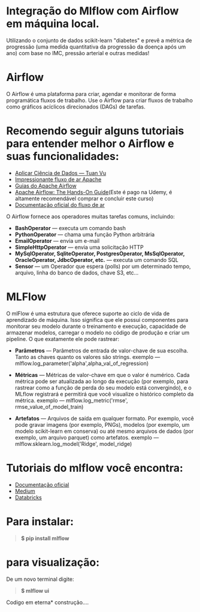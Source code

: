 # Integração do Mlflow com Airflow em máquina local.

Utilizando o conjunto de dados scikit-learn "diabetes" e prevê a métrica de progressão (uma medida quantitativa da progressão da doença após um ano) com base no IMC, pressão arterial e outras medidas!


# Airflow

O Airflow é uma plataforma para criar, agendar e monitorar de forma programática fluxos de trabalho. Use o Airflow para criar fluxos de trabalho como gráficos acíclicos direcionados (DAGs) de tarefas.

# Recomendo seguir alguns tutoriais para entender melhor o Airflow e suas funcionalidades:

* [Aplicar Ciência de Dados — Tuan Vu](https://www.applydatascience.com/year-archive/)
* [Impressionante fluxo de ar Apache](https://github.com/jghoman/awesome-apache-airflow)
* [Guias do Apache Airflow](https://www.astronomer.io/guides/)
* [Apache Airflow: The Hands-On Guide](https://www.udemy.com/course/the-ultimate-hands-on-course-to-master-apache-airflow/)(Este é pago na Udemy, é altamente recomendável comprar e concluir este curso)
* [Documentação oficial do fluxo de ar](https://airflow.apache.org/docs/stable/)

O Airflow fornece aos operadores muitas tarefas comuns, incluindo:

* **BashOperator** — executa um comando bash
* **PythonOperator** — chama uma função Python arbitrária
* **EmailOperator** — envia um e-mail
* **SimpleHttpOperator** — envia uma solicitação HTTP
* **MySqlOperator, SqliteOperator, PostgresOperator, MsSqlOperator, OracleOperator, JdbcOperator, etc.** — executa um comando SQL
* **Sensor** — um Operador que espera (polls) por um determinado tempo, arquivo, linha do banco de dados, chave S3, etc…


# MLFlow

O mlFlow é uma estrutura que oferece suporte ao ciclo de vida de aprendizado de máquina. Isso significa que ele possui componentes para monitorar seu modelo durante o treinamento e execução, capacidade de armazenar modelos, carregar o modelo no código de produção e criar um pipeline.
O que exatamente ele pode rastrear:

* **Parâmetros** — Parâmetros de entrada de valor-chave de sua escolha. Tanto as chaves quanto os valores são strings.
exemplo — mlflow.log_parameter('alpha',alpha_val_of_regression)

* **Métricas** — Métricas de valor-chave em que o valor é numérico. Cada métrica pode ser atualizada ao longo da execução (por exemplo, para rastrear como a função de perda do seu modelo está convergindo), e o MLflow registrará e permitirá que você visualize o histórico completo da métrica.
exemplo — mlflow.log_metric('rmse', rmse_value_of_model_train)

* **Artefatos** — Arquivos de saída em qualquer formato. Por exemplo, você pode gravar imagens (por exemplo, PNGs), modelos (por exemplo, um modelo scikit-learn em conserva) ou até mesmo arquivos de dados (por exemplo, um arquivo parquet) como artefatos.
exemplo — mlflow.sklearn.log_model('Ridge', model_ridge)

# Tutoriais do mlflow você encontra:
* [Documentação oficial](https://mlflow.org/docs/0.5.0/index.html)
* [Medium](https://towardsdatascience.com/manage-your-machine-learning-lifecycle-with-mlflow-part-1-a7252c859f72)
* [Databricks](https://docs.databricks.com/_static/notebooks/mlflow/mlflow-quick-start-training.html)

# Para instalar:
> **$ pip install mlflow**

# para visualização: 

De um novo terminal digite: 
> **$ mlflow ui**

Codigo em eterna* construção....
